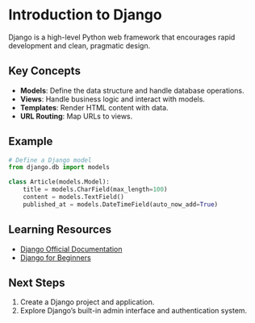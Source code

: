 # Introduction to Django

Django is a high-level Python web framework that encourages rapid development and clean, pragmatic design.

## Key Concepts
- **Models**: Define the data structure and handle database operations.
- **Views**: Handle business logic and interact with models.
- **Templates**: Render HTML content with data.
- **URL Routing**: Map URLs to views.

## Example
```python
# Define a Django model
from django.db import models

class Article(models.Model):
    title = models.CharField(max_length=100)
    content = models.TextField()
    published_at = models.DateTimeField(auto_now_add=True)
```

## Learning Resources

- [Django Official Documentation](https://docs.djangoproject.com/en/stable/)
- [Django for Beginners](https://djangoforbeginners.com/)

## Next Steps

1. Create a Django project and application.
2. Explore Django’s built-in admin interface and authentication system.
